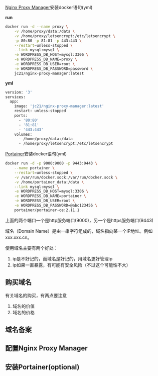 [Nginx Proxy Manager](https://nginxproxymanager.com/)安装docker语句(yml)

**run**

~~~bash
docker run -d --name proxy \
	-v /home/proxy/data:/data \
	-v /home/proxy/letsencrypt:/etc/letsencrypt \
	-p 80:80 -p 81:81 -p 443:443 \
	--restart=unless-stopped \
	--link mysql:mysql \
    -e WORDPRESS_DB_HOST=mysql:3306 \
    -e WORDPRESS_DB_NAME=proxy \
    -e WORDPRESS_DB_USER=root \
    -e WORDPRESS_DB_PASSWORD=password \
	jc21/nginx-proxy-manager:latest
~~~

**yml**

~~~bash
version: '3'
services:
  app:
    image: 'jc21/nginx-proxy-manager:latest'
    restart: unless-stopped
    ports:
      - '80:80'
      - '81:81'
      - '443:443'
    volumes:
      - /home/proxy/data:/data
      - /home/proxy/letsencrypt:/etc/letsencrypt
~~~

[Portainer](https://www.portainer.io/)安装docker语句(yml)

~~~bash
docker run -d -p 9000:9000 -p 9443:9443 \
	--name portainer \
	--restart=unless-stopped \
	-v /var/run/docker.sock:/var/run/docker.sock \
	-v /home/portainer_data:/data \
	--link mysql:mysql \
    -e WORDPRESS_DB_HOST=mysql:3306 \
    -e WORDPRESS_DB_NAME=portainer \
    -e WORDPRESS_DB_USER=root \
    -e WORDPRESS_DB_PASSWORD=@abc123456 \
	portainer/portainer-ce:2.11.1
~~~

上面的两个端口一个是http服务端口(9000)，另一个是https服务端口(9443)

域名（Domain Name）是由一串字符组成的，域名指向某一个IP地址。例如xxx.xxx.cn。

使用域名主要有两个好处：

1. ip是不好记的，而域名是好记的，用域名更好管理ip
2. ip如果一直暴露，有可能有安全风险（不过这个可能性不大）

## 购买域名

有关域名的购买，有两点要注意

1. 域名的价值
2. 域名的价格

## 域名备案



## 配置Nginx Proxy Manager



## 安装Portainer(optional)





























